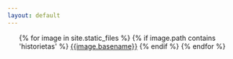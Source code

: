 ```yaml
---
layout: default
---
```


<ul>
{% for image in site.static_files %}
{% if image.path contains 'historietas' %}
  <a href="{{image.path}}">{{image.basename}}</a>
{% endif %}
{% endfor %}
</ul>